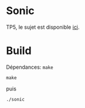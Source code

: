 # Sonic

TP5, le sujet est disponible [ici](https://mquinson.frama.io/ensr-arcsys1/TP5-igel-aergern.pdf).

# Build

Dépendances: `make`

```
make
```
puis 
```
./sonic
```

